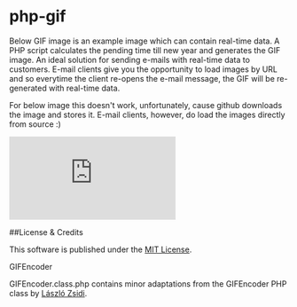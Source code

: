# php-gif
Below GIF image is an example image which can contain real-time data. A PHP script calculates the pending time till new year and generates the GIF image. An ideal solution for sending e-mails with real-time data to customers. E-mail clients give you the opportunity to load images by URL and so everytime the client re-opens the e-mail message, the GIF will be re-generated with real-time data.

For below image this doesn't work, unfortunately, cause github downloads the image and stores it. E-mail clients, however, do load the images directly from source :)

![Live countdown to new year](http://only-media.nl/gif/gif.php)

##License & Credits

This software is published under the [MIT License](https://en.wikipedia.org/wiki/MIT_License).

GIFEncoder

GIFEncoder.class.php contains minor adaptations from the GIFEncoder PHP class by [László Zsidi](http://gifs.hu).
